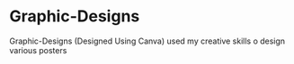 # Graphic-Designs
Graphic-Designs (Designed Using Canva)
used my creative skills o design various posters
<a href="https://github.com/AditiChowdhury16/Graphic-Designs/blob/main/Hiring.png"></a>
<a href="https://github.com/AditiChowdhury16/Graphic-Designs/blob/main/Sale%20(3).png"></a>
<a href="https://github.com/AditiChowdhury16/Graphic-Designs/blob/main/Untitled%20design%20(5).png"></a>
